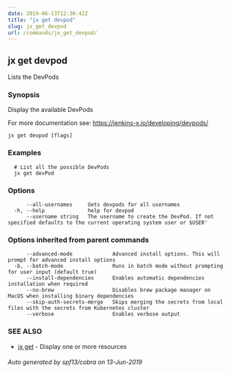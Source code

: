 ```yaml
---
date: 2019-06-13T12:30:42Z
title: "jx get devpod"
slug: jx_get_devpod
url: /commands/jx_get_devpod/
---
```

## jx get devpod

Lists the DevPods

### Synopsis

Display the available DevPods 

For more documentation see: https://jenkins-x.io/developing/devpods/

```
jx get devpod [flags]
```

### Examples

```
  # List all the possible DevPods
  jx get devPod
```

### Options

```
      --all-usernames     Gets devpods for all usernames
  -h, --help              help for devpod
      --username string   The username to create the DevPod. If not specified defaults to the current operating system user or $USER'
```

### Options inherited from parent commands

```
      --advanced-mode             Advanced install options. This will prompt for advanced install options
  -b, --batch-mode                Runs in batch mode without prompting for user input (default true)
      --install-dependencies      Enables automatic dependencies installation when required
      --no-brew                   Disables brew package manager on MacOS when installing binary dependencies
      --skip-auth-secrets-merge   Skips merging the secrets from local files with the secrets from Kubernetes cluster
      --verbose                   Enables verbose output
```

### SEE ALSO

* [jx get](/commands/jx_get/)	 - Display one or more resources

###### Auto generated by spf13/cobra on 13-Jun-2019
